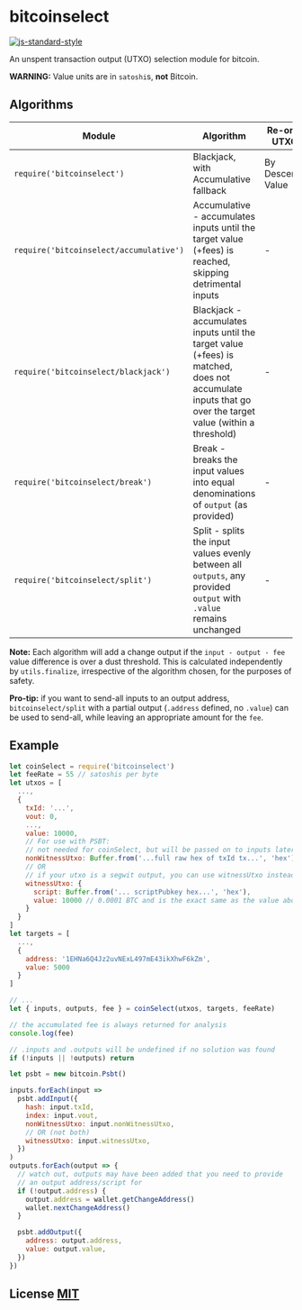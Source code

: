 # bitcoinselect

[![js-standard-style](https://cdn.rawgit.com/feross/standard/master/badge.svg)](https://github.com/feross/standard)

An unspent transaction output (UTXO) selection module for bitcoin.

**WARNING:** Value units are in `satoshi`s, **not** Bitcoin.


## Algorithms
Module | Algorithm | Re-orders UTXOs?
-|-|-
`require('bitcoinselect')` | Blackjack, with Accumulative fallback | By Descending Value
`require('bitcoinselect/accumulative')` | Accumulative - accumulates inputs until the target value (+fees) is reached, skipping detrimental inputs | -
`require('bitcoinselect/blackjack')` | Blackjack - accumulates inputs until the target value (+fees) is matched, does not accumulate inputs that go over the target value (within a threshold) | -
`require('bitcoinselect/break')` | Break - breaks the input values into equal denominations of `output` (as provided) | -
`require('bitcoinselect/split')` | Split - splits the input values evenly between all `outputs`, any provided `output` with `.value` remains unchanged | -


**Note:** Each algorithm will add a change output if the `input - output - fee` value difference is over a dust threshold.
This is calculated independently by `utils.finalize`, irrespective of the algorithm chosen, for the purposes of safety.

**Pro-tip:** if you want to send-all inputs to an output address, `bitcoinselect/split` with a partial output (`.address` defined, no `.value`) can be used to send-all, while leaving an appropriate amount for the `fee`. 

## Example

``` javascript
let coinSelect = require('bitcoinselect')
let feeRate = 55 // satoshis per byte
let utxos = [
  ...,
  {
    txId: '...',
    vout: 0,
    ...,
    value: 10000,
    // For use with PSBT:
    // not needed for coinSelect, but will be passed on to inputs later
    nonWitnessUtxo: Buffer.from('...full raw hex of txId tx...', 'hex'),
    // OR
    // if your utxo is a segwit output, you can use witnessUtxo instead
    witnessUtxo: {
      script: Buffer.from('... scriptPubkey hex...', 'hex'),
      value: 10000 // 0.0001 BTC and is the exact same as the value above
    }
  }
]
let targets = [
  ...,
  {
    address: '1EHNa6Q4Jz2uvNExL497mE43ikXhwF6kZm',
    value: 5000
  }
]

// ...
let { inputs, outputs, fee } = coinSelect(utxos, targets, feeRate)

// the accumulated fee is always returned for analysis
console.log(fee)

// .inputs and .outputs will be undefined if no solution was found
if (!inputs || !outputs) return

let psbt = new bitcoin.Psbt()

inputs.forEach(input =>
  psbt.addInput({
    hash: input.txId,
    index: input.vout,
    nonWitnessUtxo: input.nonWitnessUtxo,
    // OR (not both)
    witnessUtxo: input.witnessUtxo,
  })
)
outputs.forEach(output => {
  // watch out, outputs may have been added that you need to provide
  // an output address/script for
  if (!output.address) {
    output.address = wallet.getChangeAddress()
    wallet.nextChangeAddress()
  }

  psbt.addOutput({
    address: output.address,
    value: output.value,
  })
})
```


## License [MIT](LICENSE)
